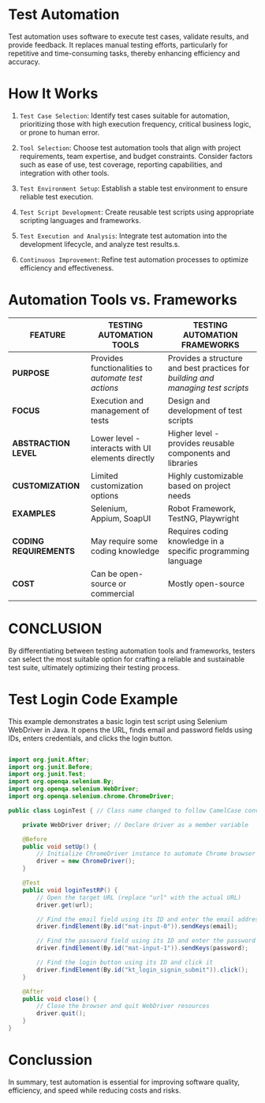 # Test Automation

Test automation uses software to execute test cases, validate results, and provide feedback. It replaces manual testing efforts, particularly for repetitive and time-consuming tasks, thereby enhancing efficiency and accuracy.

# How It Works

1. `Test Case Selection`: Identify test cases suitable for automation, prioritizing those with high execution frequency, critical business logic, or prone to human error.

2. `Tool Selection`: Choose test automation tools that align with project requirements, team expertise, and budget constraints. Consider factors such as ease of use, test coverage, reporting capabilities, and integration with other tools.   

3. `Test Environment Setup`: Establish a stable test environment to ensure reliable test execution.   

4. `Test Script Development`: Create reusable test scripts using appropriate scripting languages and frameworks.

5. `Test Execution and Analysis`: Integrate test automation into the development lifecycle, and analyze test results.s.

6. `Continuous Improvement`: Refine test automation processes to optimize efficiency and effectiveness.

# Automation Tools vs. Frameworks

| FEATURE | TESTING AUTOMATION TOOLS | TESTING AUTOMATION FRAMEWORKS | 
|---------|-----------------------------|--------------------------|
| **PURPOSE** | Provides functionalities to _automate test actions_ | Provides a structure and best practices for _building and managing test scripts_ |
| **FOCUS** | Execution and management of tests | Design and development of test scripts |
| **ABSTRACTION LEVEL** | Lower level - interacts with UI elements directly | Higher level - provides reusable components and libraries | 
| **CUSTOMIZATION** | Limited customization options | Highly customizable based on project needs |
| **EXAMPLES** | Selenium, Appium, SoapUI | Robot Framework,  TestNG,  Playwright |
| **CODING REQUIREMENTS** | May require some coding knowledge | Requires coding knowledge in a specific programming language |
| **COST**| Can be open-source or commercial | Mostly open-source |

# CONCLUSION
By differentiating between testing automation tools and frameworks, testers can select the most suitable option for crafting a reliable and sustainable test suite, ultimately optimizing their testing process.


# Test Login Code Example

This example demonstrates a basic login test script using Selenium WebDriver in Java. It opens the URL, finds email and password fields using IDs, enters credentials, and clicks the login button.

```java

import org.junit.After;
import org.junit.Before;
import org.junit.Test;
import org.openqa.selenium.By;
import org.openqa.selenium.WebDriver;
import org.openqa.selenium.chrome.ChromeDriver;

public class LoginTest { // Class name changed to follow CamelCase convention

    private WebDriver driver; // Declare driver as a member variable

    @Before
    public void setUp() {
        // Initialize ChromeDriver instance to automate Chrome browser
        driver = new ChromeDriver();
    }

    @Test
    public void loginTestRP() {
        // Open the target URL (replace "url" with the actual URL)
        driver.get(url);

        // Find the email field using its ID and enter the email address
        driver.findElement(By.id("mat-input-0")).sendKeys(email);

        // Find the password field using its ID and enter the password
        driver.findElement(By.id("mat-input-1")).sendKeys(password);

        // Find the login button using its ID and click it
        driver.findElement(By.id("kt_login_signin_submit")).click();
    }

    @After
    public void close() {
        // Close the browser and quit WebDriver resources
        driver.quit();
    }
}
```
# Conclussion
In summary, test automation is essential for improving software quality, efficiency, and speed while reducing costs and risks. 

